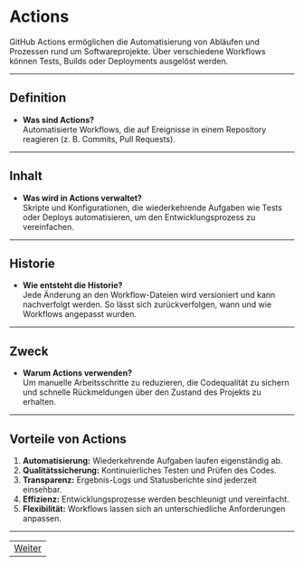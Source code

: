 # Actions

GitHub Actions ermöglichen die Automatisierung von Abläufen und Prozessen rund um Softwareprojekte. Über verschiedene Workflows können Tests, Builds oder Deployments ausgelöst werden.

---

## Definition

- **Was sind Actions?**  
Automatisierte Workflows, die auf Ereignisse in einem Repository reagieren (z. B. Commits, Pull Requests).

---

## Inhalt

- **Was wird in Actions verwaltet?**  
Skripte und Konfigurationen, die wiederkehrende Aufgaben wie Tests oder Deploys automatisieren, um den Entwicklungsprozess zu vereinfachen.

---

## Historie

- **Wie entsteht die Historie?**  
Jede Änderung an den Workflow-Dateien wird versioniert und kann nachverfolgt werden. So lässt sich zurückverfolgen, wann und wie Workflows angepasst wurden.

---

## Zweck

- **Warum Actions verwenden?**  
Um manuelle Arbeitsschritte zu reduzieren, die Codequalität zu sichern und schnelle Rückmeldungen über den Zustand des Projekts zu erhalten.

---

## Vorteile von Actions

1. **Automatisierung:** Wiederkehrende Aufgaben laufen eigenständig ab.  
2. **Qualitätssicherung:** Kontinuierliches Testen und Prüfen des Codes.  
3. **Transparenz:** Ergebnis-Logs und Statusberichte sind jederzeit einsehbar.  
4. **Effizienz:** Entwicklungsprozesse werden beschleunigt und vereinfacht.  
5. **Flexibilität:** Workflows lassen sich an unterschiedliche Anforderungen anpassen.

---

| |
| --- |
| [Weiter](/docs/3/1/6/README.md) |
